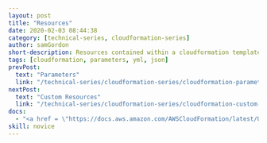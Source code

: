 ```yaml
---
layout: post
title: "Resources"
date: 2020-02-03 08:44:38
category: [technical-series, cloudformation-series]
author: samGordon
short-description: Resources contained within a cloudformation template/stack
tags: [cloudformation, parameters, yml, json]
prevPost:
  text: "Parameters"
  link: "/technical-series/cloudformation-series/cloudformation-parameters"
nextPost:
  text: "Custom Resources"
  link: "/technical-series/cloudformation-series/cloudformation-custom-resources"
docs:
  - "<a href = \"https://docs.aws.amazon.com/AWSCloudFormation/latest/UserGuide/aws-template-resource-type-ref.html\">AWS docs on cloudformation resources</a>"
skill: novice
---
```

